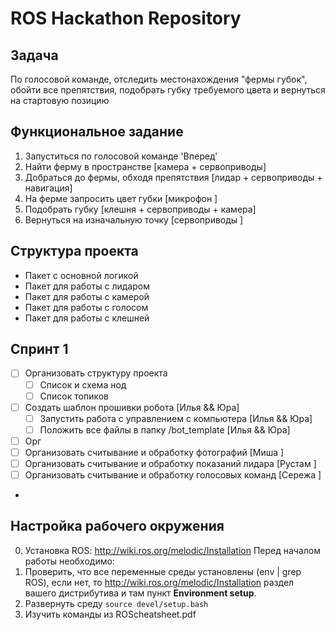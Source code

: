 # ROS Hackathon Repository

## Задача
По голосовой команде, отследить местонахождения "фермы губок", обойти все препятствия, подобрать губку требуемого цвета и вернуться на стартовую позицию

## Функциональное задание
1. Запуститься по голосовой команде 'Вперед'
2. Найти ферму в пространстве [камера + сервоприводы]
2. Добраться до фермы, обходя препятствия [лидар + сервоприводы + навигация]
3. На ферме запросить цвет губки [микрофон ]
4. Подобрать губку [клешня + сервоприводы + камера]
5. Вернуться на изначальную точку [сервоприводы ]

## Структура проекта
* Пакет с основной логикой
* Пакет для работы с лидаром
* Пакет для работы с камерой
* Пакет для работы с голосом
* Пакет для работы с клешней

## Спринт 1
- [ ] Организовать структуру проекта
	- [ ] Cписок и схема нод
	- [ ] Список топиков
- [ ] Создать шаблон прошивки робота [Илья && Юра]
	- [ ] Запустить работа с управлением с компьютера [Илья && Юра]
	- [ ] Положить все файлы в папку /bot_template [Илья && Юра]
- [ ] Орг
- [ ] Организовать считывание и обработку фотографий [Миша ]
- [ ] Организовать считывание и обработку показаний лидара [Рустам ]
- [ ] Организовать считывание и обработку голосовых команд [Сережа ]
- 

## Настройка рабочего окружения
0. Установка ROS: http://wiki.ros.org/melodic/Installation
Перед началом работы необходимо:
1. Проверить, что все переменные среды установлены (env | grep ROS), если нет, то 
  http://wiki.ros.org/melodic/Installation раздел вашего дистрибутива и там пункт **Environment setup**.
2. Развернуть среду `source devel/setup.bash`
3. Изучить команды из ROScheatsheet.pdf

